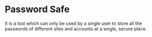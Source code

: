 
# Password Safe

It is a tool which can only be used by a single user to store all the passwords of different sites and accounts at a single, secure place.

